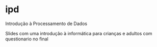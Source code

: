 # ipd

Introdução à Processamento de Dados

Slides com uma introdução à informática para crianças e adultos com questionario no final
